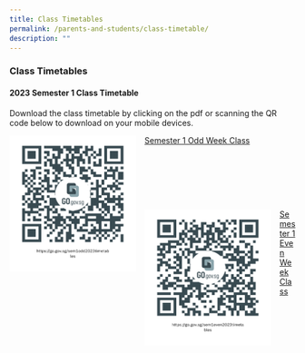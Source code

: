 ```yaml
---
title: Class Timetables
permalink: /parents-and-students/class-timetable/
description: ""
---
```

### Class Timetables

#### 2023 Semester 1 Class Timetable
Download the class timetable by clicking on the pdf or scanning the QR code below to download on your mobile devices.

<img src="/images/Class%20Timetables/sem1odd2023timetables.png" style="width:223px;height:240px;margin-right:15px;" align = "left">

[Semester 1 Odd Week Class](/files/Class%20Timetables%202023/2023%20Serangoon%20Sec%20Sem1%20Odd%20Week%20Class.pdf)

<br> <br> <br> <br> <br>

<img src="/images/Class%20Timetables/sem1even2023timetables.png" style="width:223px;height:240px;margin-right:15px;" align = "left">

[Semester 1 Even Week Class](/files/Class%20Timetables%202023/2023%20Serangoon%20Sec%20Sem1%20Even%20Week%20Class.pdf)